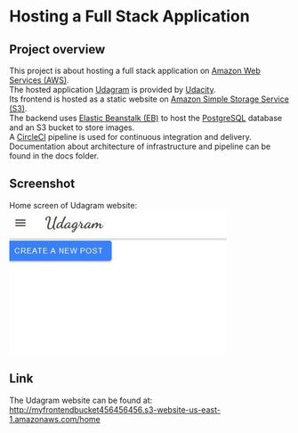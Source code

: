 # Hosting a Full Stack Application

## Project overview

This project is about hosting a full stack application on [Amazon Web Services (AWS)](https://aws.amazon.com).  
The hosted application [Udagram](https://github.com/udacity/nd0067-c4-deployment-process-project-starter) is provided by [Udacity](https://www.udacity.com).  
Its frontend is hosted as a static website on [Amazon Simple Storage Service (S3)](https://en.wikipedia.org/wiki/Amazon_S3).  
The backend uses [Elastic Beanstalk (EB)](https://en.wikipedia.org/wiki/AWS_Elastic_Beanstalk) to host the [PostgreSQL](https://www.postgresql.org/) database and an
S3 bucket to store images.  
A [CircleCI](https://circleci.com) pipeline is used for continuous integration and delivery.  
Documentation about architecture of infrastructure and pipeline can be found in the docs folder.  

## Screenshot

Home screen of Udagram website:  
![Udagram frontend](udagram_frontend.jpg)

## Link

The Udagram website can be found at:  
http://myfrontendbucket456456456.s3-website-us-east-1.amazonaws.com/home

